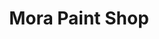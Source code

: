 ---
title: "Mora Paint Shop"
url: /ciudad-autonoma-de-buenos-aires/mora-paint-shop/
shop: pintura
---